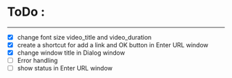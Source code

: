 

# ToDo :

-------

- [X] change font size video_title and video_duration
- [X] create a shortcut for add a link and OK button in Enter URL window
- [X] change window title in Dialog window
- [ ] Error handling
- [ ] show status in Enter URL window